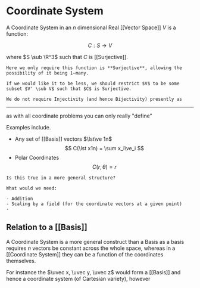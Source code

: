 # Coordinate System

A Coordinate System in an $n$ dimensional Real [[Vector Space]] $V$ is a function:

$$
C : S \to V
$$

where $S \sub \R^3$ such that $C$ is [[Surjective]]. 

```ad-info
Here we only require this function is **Surjective**, allowing the possibility of it being 1–many.

If we would like it to be less, we should restrict $V$ to be some subset $V' \sub V$ such that $C$ is Surjective.

We do not require Injectivity (and hence Bijectivity) presently as 
```

---

as with all coordinate problems you can only really "define"

Examples include.

- Any set of [[Basis]] vectors $\lst\ve 1n$ 
$$ C(\lst x1n) = \sum x_i\ve_i $$
- Polar Coordinates
$$ C(r, \theta) = r $$

```ad-note
Is this true in a more general structure? 

What would we need:

- Addition
- Scaling by a field (for the coordinate vectors at a given point)
- 
```

## Relation to a [[Basis]]

A Coordinate System is a more general construct than a Basis as a basis requires $n$ vectors be constant across the whole space, whereas in a [[Coordinate System]] they can be a function of the coordinates themselves.

For instance the $\uvec x, \uvec y, \uvec z$ would form a [[Basis]] and hence a coordinate system (of Cartesian variety), however